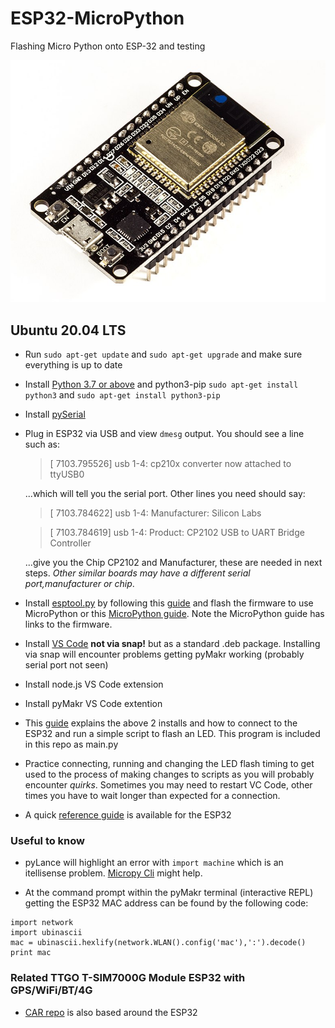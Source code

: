 # ESP32-MicroPython
Flashing Micro Python onto ESP-32 and testing

![ESP32-WROOM-32](https://github.com/18684092/ESP32-MicroPython/blob/Master/Wiki%20Files/781px-ESP32_Espressif_ESP-WROOM-32_Dev_Board%20(1).jpg)

## Ubuntu 20.04 LTS
 - Run `sudo apt-get update` and `sudo apt-get upgrade` and make sure everything is up to date
 - Install [Python 3.7 or above](https://www.python.org/downloads/) and python3-pip
   `sudo apt-get install python3` and `sudo apt-get install python3-pip` 
 - Install [pySerial](https://pyserial.readthedocs.io/en/latest/pyserial.html)
 - Plug in ESP32 via USB and view `dmesg` output. You should see a line such as:

   > [ 7103.795526] usb 1-4: cp210x converter now attached to ttyUSB0

   ...which will tell you the serial port. Other lines you need should say:
   
   > [ 7103.784622] usb 1-4: Manufacturer: Silicon Labs

   > [ 7103.784619] usb 1-4: Product: CP2102 USB to UART Bridge Controller
   
   ...give you the Chip CP2102 and Manufacturer, these are needed in next steps. *Other similar boards may have a different serial port,manufacturer or chip*.

 - Install [esptool.py](https://github.com/espressif/esptool) by following this [guide](https://randomnerdtutorials.com/flashing-micropython-firmware-esptool-py-esp32-esp8266/) and flash the firmware to use MicroPython or this [MicroPython guide](https://micropython.org/download/esp32/). Note the MicroPython guide has links to the firmware. 
 - Install [VS Code](https://code.visualstudio.com/download) **not via snap!** but as a standard .deb package. Installing via snap will encounter problems getting pyMakr working (probably serial port not seen)
 - Install node.js VS Code extension
 - Install pyMakr VS Code extention
 - This [guide](https://randomnerdtutorials.com/micropython-esp32-esp8266-vs-code-pymakr/) explains the above 2 installs and how to connect to the ESP32 and run a simple script to flash an LED. This program is included in this repo as main.py
 - Practice connecting, running and changing the LED flash timing to get used to the process of making changes to scripts as you will probably encounter *quirks*. Sometimes you may need to restart VC Code, other times you have to wait longer than expected for a connection.
 - A quick [reference guide](https://docs.micropython.org/en/latest/esp32/quickref.html) is available for the ESP32 

 ### Useful to know
 - pyLance will highlight an error with `import machine` which is an itellisense problem. [Micropy Cli](https://github.com/BradenM/micropy-cli) might help.

 - At the command prompt within the pyMakr terminal (interactive REPL) getting the ESP32 MAC address can be found by the following code:

```
import network
import ubinascii
mac = ubinascii.hexlify(network.WLAN().config('mac'),':').decode()
print mac
```

### Related TTGO T-SIM7000G Module ESP32 with GPS/WiFi/BT/4G
- [CAR repo](https://github.com/18684092/CAR) is also based around the ESP32